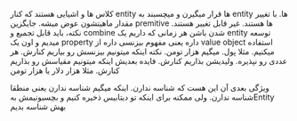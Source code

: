 کلاس ها و اشیایی هستند که کنار entity ها قرار میگیرن و میچسبند به entity ها. با تغییر مقدار ماهیتشون عوض میشه. جایگزین premitive ها هستند. غیر قابل تغییر هستند. 
نکته، باید قابل تجمیع و combine شدن باشن
هر زمانی که داریم یک entity توسعه میدیم و اون یک property داره یعنی مفهوم بیزنسی داره از value object استفاده میکنیم. مثلا پول. میگیم هزار تومن. نکته اینکه میتونیم بیزنسش رو بیاریم کنارش. هر عددی رو نپذیره. ولیدیشن بذاریم کنارش. فایده بعدیش اینکه میتونیم مقیاسش رو بذاریم کنارش. مثلا هزار دلار یا هزار تومن

ویژگی بعدی آن این هست که شناسه ندارن. اینکه میگیم شناسه ندارن یعنی منطقا شناسه ندارن. ولی ممکنه برای اینکه تو دیتابیس ذخیره کنیم و بچسبونیمش بهEntity بهش شناسه بدیم